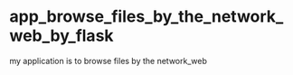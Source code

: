 # app_browse_files_by_the_network_web_by_flask
my application is to browse files by the network_web
